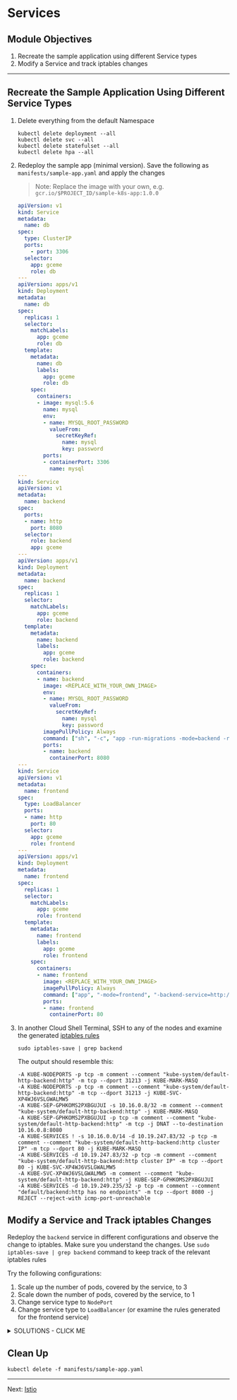 # Services

## Module Objectives

1. Recreate the sample application using different Service types
1. Modify a Service and track iptables changes

---

## Recreate the Sample Application Using Different Service Types

1. Delete everything from the default Namespace

    ```shell
    kubectl delete deployment --all
    kubectl delete svc --all
    kubectl delete statefulset --all
    kubectl delete hpa --all
    ```

1. Redeploy the sample app (minimal version). Save the following as `manifests/sample-app.yaml` and apply the changes

    > Note: Replace the image with your own, e.g. `gcr.io/$PROJECT_ID/sample-k8s-app:1.0.0`

    ```yaml
    apiVersion: v1
    kind: Service
    metadata:
      name: db
    spec:
      type: ClusterIP
      ports:
        - port: 3306
      selector:
        app: gceme
        role: db
    ---
    apiVersion: apps/v1
    kind: Deployment
    metadata:
      name: db
    spec:
      replicas: 1
      selector:
        matchLabels:
          app: gceme
          role: db
      template:
        metadata:
          name: db
          labels:
            app: gceme
            role: db
        spec:
          containers:
          - image: mysql:5.6
            name: mysql
            env:
            - name: MYSQL_ROOT_PASSWORD
              valueFrom:
                secretKeyRef:
                  name: mysql
                  key: password
            ports:
            - containerPort: 3306
              name: mysql
    ---
    kind: Service
    apiVersion: v1
    metadata:
      name: backend
    spec:
      ports:
      - name: http
        port: 8080
      selector:
        role: backend
        app: gceme
    ---
    apiVersion: apps/v1
    kind: Deployment
    metadata:
      name: backend
    spec:
      replicas: 1
      selector:
        matchLabels:
          app: gceme
          role: backend
      template:
        metadata:
          name: backend
          labels:
            app: gceme
            role: backend
        spec:
          containers:
          - name: backend
            image: <REPLACE_WITH_YOUR_OWN_IMAGE>
            env:
            - name: MYSQL_ROOT_PASSWORD
              valueFrom:
                secretKeyRef:
                  name: mysql
                  key: password
            imagePullPolicy: Always
            command: ["sh", "-c", "app -run-migrations -mode=backend -run-migrations -port=8080 -db-host=db -db-password=$MYSQL_ROOT_PASSWORD" ]
            ports:
            - name: backend
              containerPort: 8080
    ---
    kind: Service
    apiVersion: v1
    metadata:
      name: frontend
    spec:
      type: LoadBalancer
      ports:
      - name: http
        port: 80
      selector:
        app: gceme
        role: frontend
    ---
    apiVersion: apps/v1
    kind: Deployment
    metadata:
      name: frontend
    spec:
      replicas: 1
      selector:
        matchLabels:
          app: gceme
          role: frontend
      template:
        metadata:
          name: frontend
          labels:
            app: gceme
            role: frontend
        spec:
          containers:
          - name: frontend
            image: <REPLACE_WITH_YOUR_OWN_IMAGE>
            imagePullPolicy: Always
            command: ["app", "-mode=frontend", "-backend-service=http://backend:8080", "-port=80"]
            ports:
            - name: frontend
              containerPort: 80
    ```

1. In another Cloud Shell Terminal, SSH to any of the nodes and examine the generated [iptables rules](http://ipset.netfilter.org/iptables.man.html)

    ```shell
    sudo iptables-save | grep backend
    ```

    The output should resemble this:

    ```
    -A KUBE-NODEPORTS -p tcp -m comment --comment "kube-system/default-http-backend:http" -m tcp --dport 31213 -j KUBE-MARK-MASQ
    -A KUBE-NODEPORTS -p tcp -m comment --comment "kube-system/default-http-backend:http" -m tcp --dport 31213 -j KUBE-SVC-XP4WJ6VSLGWALMW5
    -A KUBE-SEP-GPHKOMS2PXBGUJUI -s 10.16.0.8/32 -m comment --comment "kube-system/default-http-backend:http" -j KUBE-MARK-MASQ
    -A KUBE-SEP-GPHKOMS2PXBGUJUI -p tcp -m comment --comment "kube-system/default-http-backend:http" -m tcp -j DNAT --to-destination 10.16.0.8:8080
    -A KUBE-SERVICES ! -s 10.16.0.0/14 -d 10.19.247.83/32 -p tcp -m comment --comment "kube-system/default-http-backend:http cluster IP" -m tcp --dport 80 -j KUBE-MARK-MASQ
    -A KUBE-SERVICES -d 10.19.247.83/32 -p tcp -m comment --comment "kube-system/default-http-backend:http cluster IP" -m tcp --dport 80 -j KUBE-SVC-XP4WJ6VSLGWALMW5
    -A KUBE-SVC-XP4WJ6VSLGWALMW5 -m comment --comment "kube-system/default-http-backend:http" -j KUBE-SEP-GPHKOMS2PXBGUJUI
    -A KUBE-SERVICES -d 10.19.249.235/32 -p tcp -m comment --comment "default/backend:http has no endpoints" -m tcp --dport 8080 -j REJECT --reject-with icmp-port-unreachable
    ```

## Modify a Service and Track iptables Changes

Redeploy the `backend` service in different configurations and observe the change to iptables. Make sure you understand the changes. Use `sudo iptables-save | grep backend` command to keep track of the relevant iptables rules

Try the following configurations:

1. Scale up the number of pods, covered by the service, to 3
1. Scale down the number of pods, covered by the service, to 1
1. Change service type to `NodePort`
1. Change service type to `LoadBalancer` (or examine the rules generated for the frontend service)

<details><summary>SOLUTIONS - CLICK ME</summary>
<p>

**NodePort:**

```yaml
---
kind: Service
apiVersion: v1
metadata:
  name: backend
spec:
  type: NodePort
  ports:
    - port: 8080
      nodePort: 30080
  selector:
    role: backend
    app: gceme
```

```shell
kubectl get nodes -o yaml | grep InternalIP -C 2
```

You can modify the `frontend` Deployment to use the Node internal IP and port 30080.

If you set up firewall rules, you will also be able to curl the backend using the external IP address (by default this is blocked).

```shell
curl https://<EXTERNAL-IP>:<NODE-PORT> -k
```

**LoadBalancer:**

```yaml
---
kind: Service
apiVersion: v1
metadata:
  name: backend
spec:
  type: LoadBalancer
  ports:
    - protocol: TCP
      port: 80
      targetPort: 8080
  selector:
    role: backend
    app: gceme
```

You can modify the `frontend` Deployment to use the `backend` Service external IP and port 80.

> Note: As it takes some time to provision the load balancer on the infrastructure, you mus deploy the frontend separately once the external IP of the backend is available.

</p>
</details>

## Clean Up

```
kubectl delete -f manifests/sample-app.yaml
```

---

Next: [Istio](10-istio.md)
